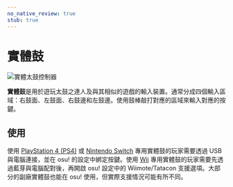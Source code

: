 ```yaml
---
no_native_review: true
stub: true
---
```


# 實體鼓

![](img/taiko-drum.jpg "實體太鼓控制器")

**實體鼓**是用於遊玩太鼓之達人及與其相似的遊戲的輸入裝置。通常分成四個輸入區域：右鼓面、左鼓面、右鼓邊和左鼓邊。使用鼓棒敲打對應的區域來輸入對應的按鍵。

## 使用

使用 [PlayStation 4 (PS4)](https://zh.wikipedia.org/wiki/PlayStation_4 "維基百科") 或 [Nintendo Switch](https://zh.wikipedia.org/wiki/Nintendo_switch "維基百科") 專用實體鼓的玩家需要透過 USB 與電腦連接，並在 osu! 的設定中綁定按鍵。使用 [Wii](https://zh.wikipedia.org/wiki/Wii "維基百科") 專用實體鼓的玩家需要先透過藍芽與電腦配對後，再開啟 osu! 設定中的 Wiimote/Tatacon 支援選項。大部分的副廠實體鼓也能在 osu! 使用，但實際支援情況可能有所不同。
